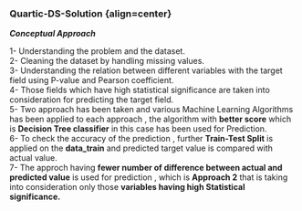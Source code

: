 ### Quartic-DS-Solution {align=center}

 __***Conceptual Approach***__ <br>

1- Understanding the problem and the dataset. <br>
2- Cleaning the dataset by handling missing values. <br>
3- Understanding the relation between different variables with the target field  using P-value and Pearson coefficient. <br>
4- Those fields which have high statistical significance are taken into consideration for predicting the target field. <br>
5- Two approach has been taken and various Machine Learning Algorithms has been applied to each approach , the algorithm with **better score** which is **Decision Tree classifier** in this case has been used for Prediction. <br>
6- To check the accuracy of the prediction , further **Train-Test Split** is applied on the **data_train** and predicted target value is compared with actual value. <br>
7- The approch having **fewer number of difference between actual and predicted value** is used for prediction , which is **Approach 2** that is taking into consideration only those **variables having high Statistical significance.** <br> 
